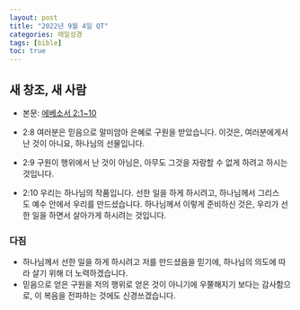 ```yaml
---
layout: post
title: "2022년 9월 4일 QT"
categories: 매일성경
tags: [bible]
toc: true
---
```


## 새 창조, 새 사람
- 본문: [에베소서 2:1~10](https://www.bskorea.or.kr/bible/korbibReadpage.php?version=SAE&book=eph&chap=2&sec=1&cVersion=&fontSize=15px&fontWeight=normal)

- 2:8 여러분은 믿음으로 말미암아 은혜로 구원을 받았습니다. 이것은, 여러분에게서 난 것이 아니요, 하나님의 선물입니다.
- 2:9 구원이 행위에서 난 것이 아님은, 아무도 그것을 자랑할 수 없게 하려고 하시는 것입니다.
- 2:10 우리는 하나님의 작품입니다. 선한 일을 하게 하시려고, 하나님께서 그리스도 예수 안에서 우리를 만드셨습니다. 하나님께서 이렇게 준비하신 것은, 우리가 선한 일을 하면서 살아가게 하시려는 것입니다.

### 다짐
- 하나님께서 선한 일을 하게 하시려고 저를 만드셨음을 믿기에, 하나님의 의도에 따라 살기 위해 더 노력하겠습니다.
- 믿음으로 얻은 구원을 저의 행위로 얻은 것이 아니기에 우쭐해지기 보다는 감사함으로, 이 복음을 전파하는 것에도 신경쓰겠습니다.
